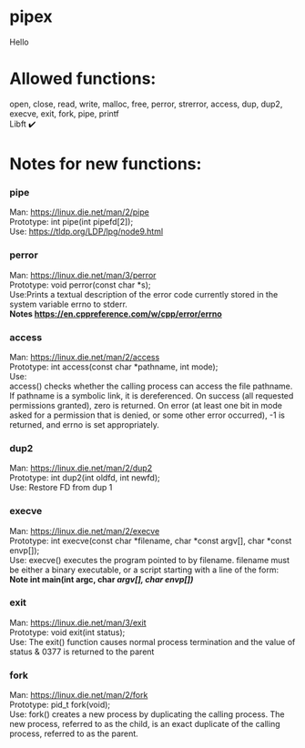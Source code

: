 # pipex  
Hello
# Allowed functions:
open, close, read, write,
malloc, free, perror,
strerror, access, dup, dup2,
execve, exit, fork, pipe, printf  
Libft ✔️

# Notes for new functions:
### pipe  
Man: https://linux.die.net/man/2/pipe  
Prototype: int pipe(int pipefd[2]);  
Use: https://tldp.org/LDP/lpg/node9.html  

### perror  
Man: https://linux.die.net/man/3/perror  
Prototype: void perror(const char *s);  
Use:Prints a textual description of the error code currently stored in the system variable errno to stderr.  
**Notes https://en.cppreference.com/w/cpp/error/errno**  

### access  
Man: https://linux.die.net/man/2/access  
Prototype: int access(const char *pathname, int mode);  
Use:  
access() checks whether the calling process can access the file pathname. If pathname is a symbolic link, it is dereferenced.
On success (all requested permissions granted), zero is returned. On error (at least one bit in mode asked for a permission that is denied, or some other error occurred), -1 is returned, and errno is set appropriately.  
  
### dup2  
Man: https://linux.die.net/man/2/dup2  
Prototype: int dup2(int oldfd, int newfd);  
Use: Restore FD from dup 1  
  
### execve  
Man: https://linux.die.net/man/2/execve  
Prototype: int execve(const char *filename, char *const argv[], char *const envp[]);  
Use: execve() executes the program pointed to by filename. filename must be either a binary executable, or a script starting with a line of the form:
**Note int main(int argc, char *argv[], char *envp[])****

### exit  
Man: https://linux.die.net/man/3/exit  
Prototype: void exit(int status);  
Use: The exit() function causes normal process termination and the value of status & 0377 is returned to the parent  
  
### fork  
Man: https://linux.die.net/man/2/fork  
Prototype: pid_t fork(void);  
Use: fork() creates a new process by duplicating the calling process. The new process, referred to as the child, is an exact duplicate of the calling process, referred to as the parent.
